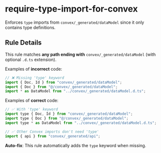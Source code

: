 # require-type-import-for-convex

Enforces `type` imports from `convex/_generated/dataModel` since it only contains type definitions.

## Rule Details

This rule matches **any path ending with** `convex/_generated/dataModel` (with optional `.d.ts` extension).

Examples of **incorrect** code:

```js
// ❌ Missing 'type' keyword
import { Doc, Id } from "convex/_generated/dataModel";
import { Doc } from "@/convex/_generated/dataModel";
import * as DataModel from "../convex/_generated/dataModel.d.ts";
```

Examples of **correct** code:

```js
// ✅ With 'type' keyword
import type { Doc, Id } from "convex/_generated/dataModel";
import type { Doc } from "@/convex/_generated/dataModel";
import type * as DataModel from "../convex/_generated/dataModel.d.ts";

// ✅ Other Convex imports don't need 'type'
import { api } from "convex/_generated/api";
```

**Auto-fix**: This rule automatically adds the `type` keyword when missing.
